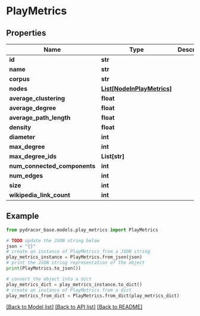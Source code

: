 # PlayMetrics


## Properties

Name | Type | Description | Notes
------------ | ------------- | ------------- | -------------
**id** | **str** |  | 
**name** | **str** |  | 
**corpus** | **str** |  | 
**nodes** | [**List[NodeInPlayMetrics]**](NodeInPlayMetrics.md) |  | 
**average_clustering** | **float** |  | 
**average_degree** | **float** |  | 
**average_path_length** | **float** |  | 
**density** | **float** |  | 
**diameter** | **int** |  | 
**max_degree** | **int** |  | 
**max_degree_ids** | **List[str]** |  | 
**num_connected_components** | **int** |  | 
**num_edges** | **int** |  | 
**size** | **int** |  | 
**wikipedia_link_count** | **int** |  | 

## Example

```python
from pydracor_base.models.play_metrics import PlayMetrics

# TODO update the JSON string below
json = "{}"
# create an instance of PlayMetrics from a JSON string
play_metrics_instance = PlayMetrics.from_json(json)
# print the JSON string representation of the object
print(PlayMetrics.to_json())

# convert the object into a dict
play_metrics_dict = play_metrics_instance.to_dict()
# create an instance of PlayMetrics from a dict
play_metrics_from_dict = PlayMetrics.from_dict(play_metrics_dict)
```
[[Back to Model list]](../README.md#documentation-for-models) [[Back to API list]](../README.md#documentation-for-api-endpoints) [[Back to README]](../README.md)



